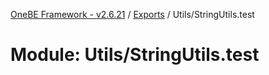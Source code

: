 [OneBE Framework - v2.6.21](../README.md) / [Exports](../modules.md) / Utils/StringUtils.test

# Module: Utils/StringUtils.test
